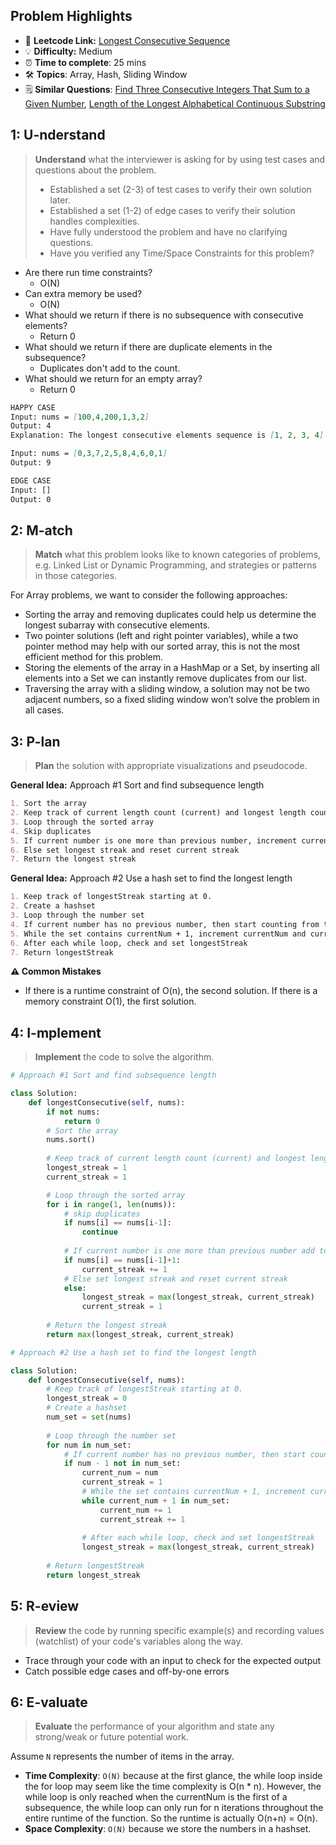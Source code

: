 ## Problem Highlights

* 🔗 **Leetcode Link:** [Longest Consecutive Sequence](https://leetcode.com/problems/longest-consecutive-sequence/)
* 💡 **Difficulty:** Medium
* ⏰ **Time to complete**: 25 mins
* 🛠️ **Topics**: Array,  Hash, Sliding Window 
* 🗒️ **Similar Questions**: [Find Three Consecutive Integers That Sum to a Given Number](https://leetcode.com/problems/find-three-consecutive-integers-that-sum-to-a-given-number/),  [Length of the Longest Alphabetical Continuous Substring](https://leetcode.com/problems/length-of-the-longest-alphabetical-continuous-substring/)
    
## 1: U-nderstand
 
> **Understand** what the interviewer is asking for by using test cases and questions about the problem.
> 
> - Established a set (2-3) of test cases to verify their own solution later.
> - Established a set (1-2) of edge cases to verify their solution handles complexities.
> - Have fully understood the problem and have no clarifying questions.
> - Have you verified any Time/Space Constraints for this problem?

- Are there run time constraints?
    - O(N)
- Can extra memory be used?
    - O(N)
- What should we return if there is no subsequence with consecutive elements?
    - Return 0
- What should we return if there are duplicate elements in the subsequence?
    - Duplicates don't add to the count.
- What should we return for an empty array? 
    - Return 0
   
```markdown
HAPPY CASE
Input: nums = [100,4,200,1,3,2]
Output: 4
Explanation: The longest consecutive elements sequence is [1, 2, 3, 4]. Therefore its length is 4.

Input: nums = [0,3,7,2,5,8,4,6,0,1]
Output: 9

EDGE CASE
Input: [] 
Output: 0
```   
    
## 2: M-atch

<!-- See https://docs.google.com/document/d/1hYT1hoOJ6pFIt8A5q-PIZmYP7pB4WqlzyUJgFx9x2mY/edit#heading=h.ya2de4n4zsds for list of algorithms based on question type-->

> **Match** what this problem looks like to known categories of problems, e.g. Linked List or Dynamic Programming, and strategies or patterns in those categories.

For Array problems, we want to consider the following approaches:

- Sorting the array and removing duplicates could help us determine the longest subarray with consecutive elements.
- Two pointer solutions (left and right pointer variables), while a two pointer method may help with our sorted array, this is not the most efficient method for this problem.
- Storing the elements of the array in a HashMap or a Set, by inserting all elements into a Set we can instantly remove duplicates from our list.
- Traversing the array with a sliding window, a solution may not be two adjacent numbers, so a fixed sliding window won’t solve the problem in all cases.

## 3: P-lan

> **Plan** the solution with appropriate visualizations and pseudocode.

**General Idea:** Approach #1 Sort and find subsequence length
```markdown
1. Sort the array
2. Keep track of current length count (current) and longest length count (longest). Both starting at 1.
3. Loop through the sorted array 
4. Skip duplicates
5. If current number is one more than previous number, increment current streak 
6. Else set longest streak and reset current streak
7. Return the longest streak
```

**General Idea:** Approach #2 Use a hash set to find the longest length
```markdown
1. Keep track of longestStreak starting at 0.
2. Create a hashset 
3. Loop through the number set
4. If current number has no previous number, then start counting from this number
5. While the set contains currentNum + 1, increment currentNum and currentStreak
6. After each while loop, check and set longestStreak
7. Return longestStreak
```
**⚠️ Common Mistakes**

* If there is a runtime constraint of O(n), the second solution. If there is a memory constraint O(1), the first solution.

## 4: I-mplement

> **Implement** the code to solve the algorithm.

```python
# Approach #1 Sort and find subsequence length

class Solution:
    def longestConsecutive(self, nums):
        if not nums:
            return 0
        # Sort the array
        nums.sort()
        
        # Keep track of current length count (current) and longest length count (longest). Both starting at 1.
        longest_streak = 1
        current_streak = 1

        # Loop through the sorted array 
        for i in range(1, len(nums)):
            # skip duplicates
            if nums[i] == nums[i-1]:
                continue
            
            # If current number is one more than previous number add to current streak 
            if nums[i] == nums[i-1]+1:
                current_streak += 1
            # Else set longest streak and reset current streak
            else:
                longest_streak = max(longest_streak, current_streak)
                current_streak = 1
        
        # Return the longest streak
        return max(longest_streak, current_streak)
```
```python
# Approach #2 Use a hash set to find the longest length

class Solution:
    def longestConsecutive(self, nums):
        # Keep track of longestStreak starting at 0.
        longest_streak = 0
        # Create a hashset 
        num_set = set(nums)
        
        # Loop through the number set
        for num in num_set:
            # If current number has no previous number, then start counting from this number
            if num - 1 not in num_set:
                current_num = num
                current_streak = 1
                # While the set contains currentNum + 1, increment currentNum and currentStreak
                while current_num + 1 in num_set:
                    current_num += 1
                    current_streak += 1
                
                # After each while loop, check and set longestStreak
                longest_streak = max(longest_streak, current_streak)
        
        # Return longestStreak
        return longest_streak
```
    
## 5: R-eview

> **Review** the code by running specific example(s) and recording values (watchlist) of your code's variables along the way.

- Trace through your code with an input to check for the expected output
- Catch possible edge cases and off-by-one errors

## 6: E-valuate

> **Evaluate** the performance of your algorithm and state any strong/weak or future potential work.

Assume `N` represents the number of items in the array.

* **Time Complexity**: `O(N)` because at the first glance, the while loop inside the for loop may seem like the time complexity is O(n * n). However, the while loop is only reached when the currentNum is the first of a subsequence, the while loop can only run for n iterations throughout the entire runtime of the function. So the runtime is actually O(n+n) = O(n).
* **Space Complexity**: `O(N)` because we store the numbers in a hashset. 